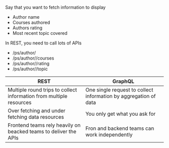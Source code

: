 Say that you want to fetch information to display
* Author name
* Courses authored
* Authors rating
* Most recent topic covered

In REST, you need to call lots of APIs
* /ps/author/<id>
* /ps/author/<id>/courses
* /ps/author/<id>/rating
* /ps/author/<id>/topic


REST | GraphQL
--- | --- |
Multiple round trips to collect information from multiple resources | One single request to collect information by aggregation of data | 283 |
Over fetching and under fetching data resources | You only get what you ask for | 283 |
Frontend teams rely heavily on beacked teams to deliver the APIs | Fron and backend teams can work independently | 283 |

